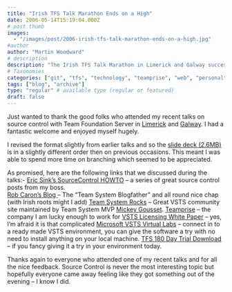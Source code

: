 ```yaml
---
title: "Irish TFS Talk Marathon Ends on a High"
date: 2006-05-14T15:19:04.000Z
# post thumb
images:
  - "/images/post/2006-irish-tfs-talk-marathon-ends-on-a-high.jpg"
#author
author: "Martin Woodward"
# description
description: "The Irish TFS Talk Marathon in Limerick and Galway successfully engaged attendees with insightful discussions on source control strategies."
# Taxonomies
categories: ["git", "tfs", "technology", "teamprise", "web", "personal"]
tags: ["blog", "archive"]
type: "regular" # available type (regular or featured)
draft: false
---
```

Just wanted to thank the good folks who attended my recent talks on source control with Team Foundation Server in [Limerick](http://www.developers.ie/event.aspx?s=48) and [Galway](http://www.itag.ie/CalendarofEvents/tabid/83/ctl/View/mid/410/Event/186/Start/200605121900/End/200605122030/Default.aspx).  I had a fantastic welcome and enjoyed myself hugely.

I revised the format slightly from earlier talks and so the [slide deck (2.6MB)](http://www.woodwardweb.com/blog/SourceControl101WithTFS_WEST.PPT) is in a slightly different order then on previous occasions.  This meant I was able to spend more time on branching which seemed to be appreciated.

As promised, here are the following links that we discussed during the talks:-
[Eric Sink’s SourceControl HOWTO](http://software.ericsink.com/scm/source_control.html) – a series of great source control posts from my boss.  
[Rob Caron’s Blog ](http://blogs.msdn.com/robcaron/default.aspx)– The “Team System Blogfather” and all round nice chap (with Irish roots might I add) 
[Team System Rocks](http://teamsystemrocks.com/default.aspx) – Great VSTS community site maintained by Team System MVP [Mickey Gousset](http://teamsystemrocks.com/blogs/mickey_gousset/default.aspx). 
[Teamprise](http://www.teamprise.com/) – the company I am lucky enough to work for 
[VSTS Licensing White Paper](http://www.microsoft.com/downloads/details.aspx?familyid=1FA86E00-F0A3-4290-9DA9-6E0378A3A3C5&displaylang=en) – yes, I’m afraid it is that complicated 
[Microsoft VSTS Virtual Labs](http://www.microsoftvirtuallabs.com/express/registration.aspx?LabId=5ede642a-f4e7-4c3a-8d5b-82d3d7540a19) – connect in to a ready made VSTS environment, you can give the software a try with no need to install anything on your local machine.
[TFS 180 Day Trial Download](http://go.microsoft.com/fwlink/?LinkId=64135) – if you fancy giving it a try in your environment today.

Thanks again to everyone who attended one of my recent talks and for all the nice feedback.  Source Control is never the most interesting topic but hopefully everyone came away feeling like they got something out of the evening – I know I did.